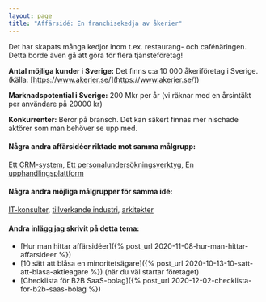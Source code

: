 ```yaml
---
layout: page
title: "Affärsidé: En franchisekedja av åkerier"
---
```

Det har skapats många kedjor inom t.ex. restaurang- och cafénäringen. Detta borde även gå att göra för flera tjänsteföretag!

**Antal möjliga kunder i Sverige:** Det finns c:a 10 000 åkeriföretag i Sverige.(källa: [https://www.akerier.se/](https://www.akerier.se/))

**Marknadspotential i Sverige:** 200 Mkr per år (vi räknar med en årsintäkt per användare på 20000 kr)

**Konkurrenter:** Beror på bransch. Det kan säkert finnas mer nischade aktörer som man behöver se upp med.

#### Några andra affärsidéer riktade mot samma målgrupp:
[Ett CRM-system](/affarsideer/ett-crm-system-for-akerier/), [Ett personalundersökningsverktyg](/affarsideer/ett-personalundersokningsverktyg-for-akerier/), [En upphandlingsplattform](/affarsideer/en-upphandlingsplattform-for-akerier/)


#### Några andra möjliga målgrupper för samma idé:
[IT-konsulter](/affarsideer/en-franchisekedja-av-it-konsulter/), [tillverkande industri](/affarsideer/en-franchisekedja-av-tillverkande-industri/), [arkitekter](/affarsideer/en-franchisekedja-av-arkitekter/)

#### Andra inlägg jag skrivit på detta tema:
- [Hur man hittar affärsidéer]({% post_url 2020-11-08-hur-man-hittar-affarsideer %})
- [10 sätt att blåsa en minoritetsägare]({% post_url 2020-10-13-10-satt-att-blasa-aktieagare %}) (när du väl startar företaget)
- [Checklista för B2B SaaS-bolag]({% post_url 2020-12-02-checklista-for-b2b-saas-bolag %})


